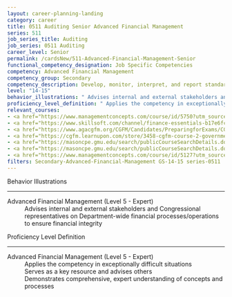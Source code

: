 ```yaml
---
layout: career-planning-landing
category: career
title: 0511 Auditing Senior Advanced Financial Management
series: 511
job_series_title: Auditing
job_series: 0511 Auditing
career_level: Senior
permalink: /cardsNew/511-Advanced-Financial-Management-Senior
functional_competency_designation: Job Specific Competencies
competency: Advanced Financial Management
competency_group: Secondary
competency_description: Develop, monitor, interpret, and report standardized processes/operations to ensure transparency and compliance with financial statutory, regulatory, and leadership guidance with the intent of promoting effectiveness and accountability.
level: "14-15"
behavior_illustrations: " Advises internal and external stakeholders and Congressional representatives on Department-wide financial processes/operations to ensure financial integrity"
proficiency_level_definition: " Applies the competency in exceptionally difficult situations  Serves as a key resource and advises others  Demonstrates comprehensive, expert understanding of concepts and processes"
relevant_courses: 
- <a href="https://www.managementconcepts.com/course/id/5750?utm_source=CFOportal&utm_medium=listing&utm_campaign=CFOTTEP&utm_id=23FM" aria-label="Contemporary Issues in Federal Financial Management (Defense) - https://www.managementconcepts.com/course/id/5750?utm_source=CFOportal&utm_medium=listing&utm_campaign=CFOTTEP&utm_id=23FM">Contemporary Issues in Federal Financial Management (Defense)</a>, Management Concepts
- <a href="https://www.skillsoft.com/channel/finance-essentials-b17e6fc0-f91d-11e6-aad2-6b3c03be7fe8?cta=feds" aria-label="Finance Essentials Channel - https://www.skillsoft.com/channel/finance-essentials-b17e6fc0-f91d-11e6-aad2-6b3c03be7fe8?cta=feds">Finance Essentials Channel</a>, Skillsoft
- <a href="https://www.agacgfm.org/CGFM/Candidates/PreparingforExams/CGFMVirtualCourses.aspx" aria-label="Governmental Accounting, Financial Reporting and Budgeting (live, virtual) - https://www.agacgfm.org/CGFM/Candidates/PreparingforExams/CGFMVirtualCourses.aspx">Governmental Accounting, Financial Reporting and Budgeting (live, virtual)</a>, AGA
- <a href="https://cgfm.learnupon.com/store/3458-cgfm-course-2-governmental-accounting-financial-reporting-and-budgeting-sections-i-iii-bundle?is_bundle=1" aria-label="Governmental Accounting, Financial Reporting and Budgeting (online, self-paced) - https://cgfm.learnupon.com/store/3458-cgfm-course-2-governmental-accounting-financial-reporting-and-budgeting-sections-i-iii-bundle?is_bundle=1">Governmental Accounting, Financial Reporting and Budgeting (online, self-paced)</a>, AGA
- <a href="https://masoncpe.gmu.edu/search/publicCourseSearchDetails.do?method=load&courseId=2408933" aria-label="PEBU 0611 Advanced Issues in Financial Reporting - https://masoncpe.gmu.edu/search/publicCourseSearchDetails.do?method=load&courseId=2408933">PEBU 0611 Advanced Issues in Financial Reporting</a>, George Mason University
- <a href="https://masoncpe.gmu.edu/search/publicCourseSearchDetails.do?method=load&courseId=2409511" aria-label="PEBU 0772 Federal Accounting and Reporting - https://masoncpe.gmu.edu/search/publicCourseSearchDetails.do?method=load&courseId=2409511">PEBU 0772 Federal Accounting and Reporting</a>, George Mason University
- <a href="https://www.managementconcepts.com/course/id/5127?utm_source=CFOportal&utm_medium=listing&utm_campaign=CFOTTEP&utm_id=23FM" aria-label="The Antideficiency Act - https://www.managementconcepts.com/course/id/5127?utm_source=CFOportal&utm_medium=listing&utm_campaign=CFOTTEP&utm_id=23FM">The Antideficiency Act</a>, Management Concepts
filters: Secondary-Advanced-Financial-Management GS-14-15 series-0511
---
```


<div class="desktop:grid-col-6 margin-y-3">
  <div class="border-top-2 bg-white padding-3 shadow-5 height-full members-hover border-1px button-border border-top-blue radius-lg">
    <p class="text-bold label-color font-size-21">Behavior Illustrations</p>
    <hr class="hr-green"/>
    <dl class="text-base card-content-color"><dt>Advanced Financial Management (Level 5 - Expert)</dt><dd>Advises internal and external stakeholders and Congressional representatives on Department-wide financial processes/operations to ensure financial integrity</dd></dl>
  </div>
</div>
<div class="desktop:grid-col-6 margin-y-3">
  <div class="border-top-2 bg-white padding-3 shadow-5 height-full members-hover border-1px button-border border-top-blue radius-lg">
    <p class="text-bold label-color font-size-21">Proficiency Level Definition</p>
     <hr class="hr-green"/>
    <dl class="text-base card-content-color"><dt>Advanced Financial Management (Level 5 - Expert)</dt><dd>Applies the competency in exceptionally difficult situations </dd><dd>Serves as a key resource and advises others </dd><dd>Demonstrates comprehensive, expert understanding of concepts and processes</dd></dl>
  </div>
</div>
